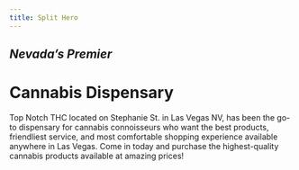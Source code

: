 ```yaml
---
title: Split Hero
---
```


## *Nevada’s Premier*

# Cannabis Dispensary

Top Notch THC located on Stephanie St. in Las Vegas NV, has been the go-to dispensary for cannabis connoisseurs who want the best products, friendliest service, and most comfortable shopping experience available anywhere in Las Vegas. Come in today and purchase the highest-quality cannabis products available at amazing prices!
